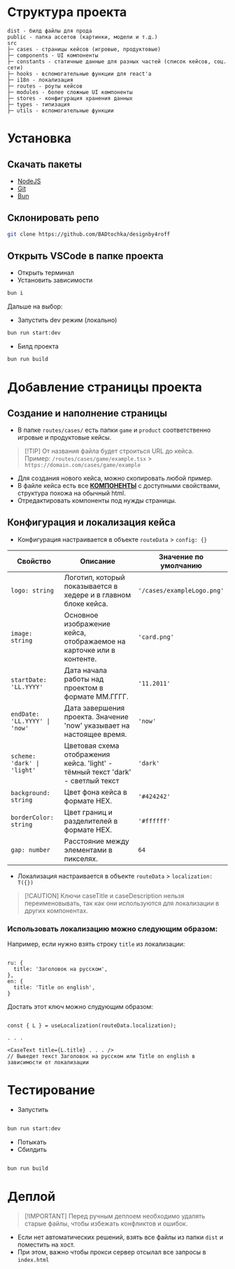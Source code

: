 # Структура проекта

```
dist - билд файлы для прода
public - папка ассетов (картинки, модели и т.д.)
src 
├─ cases - страницы кейсов (игровые, продуктовые)
├─ components - UI компоненты
├─ constants - статичные данные для разных частей (список кейсов, соц. сети)
├─ hooks - вспомогательные функции для react'а
├─ i18n - локализация
├─ routes - роуты кейсов
├─ modules - более сложные UI компоненты
├─ stores - конфигурация хранения данных
├─ types - типизация
├─ utils - вспомогательные функции
```

# Установка

## Скачать пакеты

* [NodeJS](https://nodejs.org/en)
* [Git](https://git-scm.com)
* [Bun](https://bun.sh)

## Склонировать репо

```bash
git clone https://github.com/BADtochka/designby4roff
```

## Открыть VSCode в папке проекта

* Открыть терминал
* Установить зависимости

```bash
bun i
```

Дальше на выбор:

* Запустить dev режим (локально)

```bash
bun run start:dev
```

* Билд проекта

```bash
bun run build
```

# Добавление страницы проекта

## Создание и наполнение страницы

* В папке `routes/cases/` есть папки `game` и `product` соответственно игровые и продуктовые кейсы.

> \[!TIP\]
От названия файла будет строиться URL до кейса.\
Пример: `/routes/cases/game/example.tsx` > `https://domain.com/cases/game/example`

  
* Для создания нового кейса, можно скопировать любой пример.
* В файле кейса есть все **[КОМПОНЕНТЫ](https://github.com/BADtochka/designby4roff/blob/main/COMPONENTS.md)** с доступными свойствами, структура похожа на обычный html.
* Отредактировать компоненты под нужды страницы.

## Конфигурация и локализация кейса

* Конфигурация настраивается в объекте `routeData` > `config: {}`
  
| Свойство                      | Описание                                                                        | Значение по умолчанию      |
|-------------------------------|---------------------------------------------------------------------------------|----------------------------|
| `logo: string`                | Логотип, который показывается в хедере и в главном блоке кейса.                 | `'/cases/exampleLogo.png'` |
| `image: string`               | Основное изображение кейса, отображаемое на карточке или в контенте.            | `'card.png'`               |
| `startDate: 'LL.YYYY'`        | Дата начала работы над проектом в формате ММ.ГГГГ.                              | `'11.2011'`                |
| `endDate: 'LL.YYYY' \| 'now'` | Дата завершения проекта. Значение 'now' указывает на настоящее время.           | `'now'`                    |
| `scheme: 'dark' \| 'light'`   | Цветовая схема отображения кейса. 'light' - тёмный текст 'dark' - светлый текст | `'dark'`                   |
| `background: string`          | Цвет фона кейса в формате HEX.                                                  | `'#424242'`                |
| `borderColor: string`         | Цвет границ и разделителей в формате HEX.                                       | `'#ffffff'`                |
| `gap: number`                 | Расстояние между элементами в пикселях.                                         | `64`                       |

* Локализация настраивается в объекте `routeData` > `localization: T({})`

> \[!CAUTION\]
> Ключи caseTitle и caseDescription нельзя переименовывать, так как они используются для локализации в других компонентах.

### Использовать локализацию можно следующим образом:

Например, если нужно взять строку `title` из локализации:

```tsx

ru: {
  title: 'Заголовок на русском',
},
en: {
  title: 'Title on english',
}
```

Достать этот ключ можно слудующим образом:

```tsx

const { L } = useLocalization(routeData.localization);

. . .

<CaseText title={L.title} . . . /> 
// Выведет текст Заголовок на русском или Title on english в зависимости от локализации
```


# Тестирование

* Запустить

```bash

bun run start:dev
```

* Потыкать
* Сбилдить

```bash

bun run build
```

# Деплой

> \[!IMPORTANT\]
> Перед ручным деплоем необходимо удалять старые файлы, чтобы избежать конфликтов и ошибок.

* Если нет автоматических решений, взять все файлы из папки `dist` и поместить на хост.
* При этом, важно чтобы прокси сервер отсылал все запросы в `index.html`



